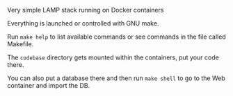 Very simple LAMP stack running on Docker containers

Everything is launched or controlled with GNU make.

Run `make help` to list available commands or see commands in the file called Makefile.

The `codebase` directory gets mounted within the containers, put your code there.

You can also put a database there and then run `make shell` to go to the Web container and import the DB.
